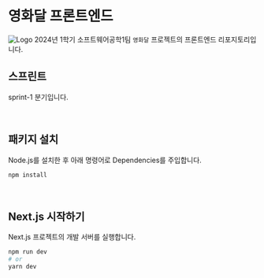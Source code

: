 # 영화달 프론트엔드
![Logo](https://github.com/in-up/moonflix-frontend/assets/132164528/7c38be48-a6d2-4959-8a1c-44d228e0382a)
2024년 1학기 소프트웨어공학1팀 `영화달` 프로젝트의 프론트엔드 리포지토리입니다.


## 스프린트
sprint-1 분기입니다.

<br/>

## 패키지 설치

Node.js를 설치한 후 아래 명령어로 Dependencies를 주입합니다.


```bash
npm install
```

<br/>

## Next.js 시작하기
Next.js 프로젝트의 개발 서버를 실행합니다.

```bash
npm run dev
# or
yarn dev
```


<br/>
